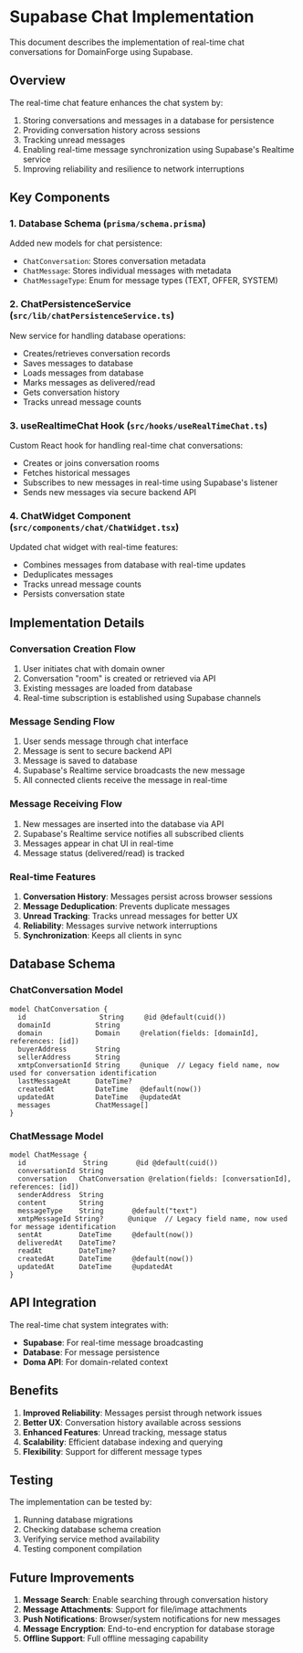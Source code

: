 # Supabase Chat Implementation

This document describes the implementation of real-time chat conversations for DomainForge using Supabase.

## Overview

The real-time chat feature enhances the chat system by:
1. Storing conversations and messages in a database for persistence
2. Providing conversation history across sessions
3. Tracking unread messages
4. Enabling real-time message synchronization using Supabase's Realtime service
5. Improving reliability and resilience to network interruptions

## Key Components

### 1. Database Schema (`prisma/schema.prisma`)

Added new models for chat persistence:
- `ChatConversation`: Stores conversation metadata
- `ChatMessage`: Stores individual messages with metadata
- `ChatMessageType`: Enum for message types (TEXT, OFFER, SYSTEM)

### 2. ChatPersistenceService (`src/lib/chatPersistenceService.ts`)

New service for handling database operations:
- Creates/retrieves conversation records
- Saves messages to database
- Loads messages from database
- Marks messages as delivered/read
- Gets conversation history
- Tracks unread message counts

### 3. useRealtimeChat Hook (`src/hooks/useRealTimeChat.ts`)

Custom React hook for handling real-time chat conversations:
- Creates or joins conversation rooms
- Fetches historical messages
- Subscribes to new messages in real-time using Supabase's listener
- Sends new messages via secure backend API

### 4. ChatWidget Component (`src/components/chat/ChatWidget.tsx`)

Updated chat widget with real-time features:
- Combines messages from database with real-time updates
- Deduplicates messages
- Tracks unread message counts
- Persists conversation state

## Implementation Details

### Conversation Creation Flow

1. User initiates chat with domain owner
2. Conversation "room" is created or retrieved via API
3. Existing messages are loaded from database
4. Real-time subscription is established using Supabase channels

### Message Sending Flow

1. User sends message through chat interface
2. Message is sent to secure backend API
3. Message is saved to database
4. Supabase's Realtime service broadcasts the new message
5. All connected clients receive the message in real-time

### Message Receiving Flow

1. New messages are inserted into the database via API
2. Supabase's Realtime service notifies all subscribed clients
3. Messages appear in chat UI in real-time
4. Message status (delivered/read) is tracked

### Real-time Features

1. **Conversation History**: Messages persist across browser sessions
2. **Message Deduplication**: Prevents duplicate messages
3. **Unread Tracking**: Tracks unread messages for better UX
4. **Reliability**: Messages survive network interruptions
5. **Synchronization**: Keeps all clients in sync

## Database Schema

### ChatConversation Model
```
model ChatConversation {
  id                  String     @id @default(cuid())
  domainId           String
  domain             Domain     @relation(fields: [domainId], references: [id])
  buyerAddress       String
  sellerAddress      String
  xmtpConversationId String     @unique  // Legacy field name, now used for conversation identification
  lastMessageAt      DateTime?
  createdAt          DateTime   @default(now())
  updatedAt          DateTime   @updatedAt
  messages           ChatMessage[]
}
```

### ChatMessage Model
```
model ChatMessage {
  id              String       @id @default(cuid())
  conversationId String
  conversation   ChatConversation @relation(fields: [conversationId], references: [id])
  senderAddress  String
  content        String
  messageType    String       @default("text")
  xmtpMessageId String?      @unique  // Legacy field name, now used for message identification
  sentAt         DateTime     @default(now())
  deliveredAt    DateTime?
  readAt         DateTime?
  createdAt      DateTime     @default(now())
  updatedAt      DateTime     @updatedAt
}
```

## API Integration

The real-time chat system integrates with:
- **Supabase**: For real-time message broadcasting
- **Database**: For message persistence
- **Doma API**: For domain-related context

## Benefits

1. **Improved Reliability**: Messages persist through network issues
2. **Better UX**: Conversation history available across sessions
3. **Enhanced Features**: Unread tracking, message status
4. **Scalability**: Efficient database indexing and querying
5. **Flexibility**: Support for different message types

## Testing

The implementation can be tested by:
1. Running database migrations
2. Checking database schema creation
3. Verifying service method availability
4. Testing component compilation

## Future Improvements

1. **Message Search**: Enable searching through conversation history
2. **Message Attachments**: Support for file/image attachments
3. **Push Notifications**: Browser/system notifications for new messages
4. **Message Encryption**: End-to-end encryption for database storage
5. **Offline Support**: Full offline messaging capability